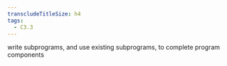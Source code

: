 ```yaml
---
transcludeTitleSize: h4
tags:
  - C3.3
---
```

write subprograms, and use existing subprograms, to complete program components